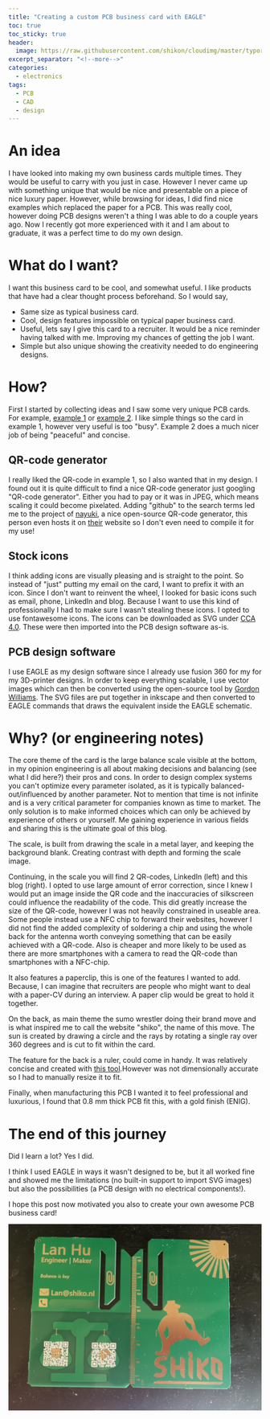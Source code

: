 ```yaml
---
title: "Creating a custom PCB business card with EAGLE"
toc: true
toc_sticky: true
header:
  image: https://raw.githubusercontent.com/shikon/cloudimg/master/typora/IMG_20210411_183056.jpg
excerpt_separator: "<!--more-->"
categories:
  - electronics
tags:
  - PCB
  - CAD
  - design
---
```


# An idea

I have looked into making my own business cards multiple times. They would be useful to carry with you just in case. However I never came up with something unique that would be nice and presentable on a piece of nice luxury paper. However, while browsing for ideas, I did find nice examples which replaced the paper for a PCB.  This was really cool, however doing PCB designs weren't a thing I was able to do a couple years ago.  Now I recently got more experienced with it and I am about to graduate, it was a perfect time to do my own design. 

# What do I want?

I want this business card to be cool, and somewhat useful. I like products that have had a clear thought process beforehand. So I would say,

- Same size as typical business card.
- Cool, design features impossible on typical paper business card.
- Useful, lets say I give this card to a recruiter. It would be a nice reminder having talked with me. Improving my chances of getting the job I want.
- Simple but also unique showing the creativity needed to do engineering designs.

# How?

First I started by collecting ideas and I saw some very unique PCB cards. For example, [example 1]("https://www.google.com/search?q=pcb+business+card&client=firefox-b-d&sxsrf=ALeKk02-8y1NE3u8AhbRpbBq_J0UfmPOUQ:1618153951099&source=lnms&tbm=isch&sa=X&ved=2ahUKEwirqsmbvfbvAhWdgf0HHaolBwoQ_AUoAXoECAEQAw&biw=2560&bih=1327#imgrc=JujfB-PWKPAzyM") or [example 2](https://www.instructables.com/PCB-Business-Card-With-NFC/). I like simple things so the card in example 1, however very useful is too "busy". Example 2 does a much nicer job of being "peaceful" and concise. 

## QR-code generator

I really liked the QR-code in example 1, so I also wanted that in my design. I found out it is quite difficult to find a nice QR-code generator just googling "QR-code generator". Either you had to pay or it was in JPEG, which means scaling it could become pixelated. Adding "github" to the search terms led me to the project of [nayuki](https://github.com/nayuki/QR-Code-generator), a nice open-source QR-code generator, this person even hosts it on [their](https://www.nayuki.io/page/qr-code-generator-library) website so I don't even need to compile it for my use!

## Stock icons

I think adding icons are visually pleasing and is straight to the point. So instead of "just" putting my email on the card, I want to prefix it with an icon. Since I don't want to reinvent the wheel, I looked for basic icons such as email, phone, LinkedIn and blog. Because I want to use this  kind of professionally I had to make sure I wasn't stealing these icons.  I opted to use fontawesome icons. The icons can be downloaded as SVG under [CCA 4.0](https://fontawesome.com/license). These were then imported into the PCB design software as-is.

## PCB design software

I use EAGLE as my design software since I already use fusion 360 for my for my 3D-printer designs. In order to keep everything scalable, I use vector images which can then be converted using the open-source tool by [Gordon Williams](https://gfwilliams.github.io/svgtoeagle/). The SVG files are put together in inkscape and then converted to EAGLE commands that draws the equivalent inside the EAGLE schematic.

# Why? (or engineering notes)

The core theme of the card is the large balance scale visible at the bottom, in my opinion engineering is all about making decisions and balancing (see what I did here?) their pros and cons. In order to design complex systems you can't optimize every parameter isolated, as it is typically balanced-out/influenced by another parameter. Not to mention that time is not infinite and is a very critical parameter for companies known as time to market. The only solution is to make informed choices which can only be achieved by experience of others or yourself. Me gaining experience in various fields and sharing this is the ultimate goal of this blog.

The scale, is built from drawing the scale in a metal layer, and keeping the background blank. Creating contrast with depth and forming the scale image.

Continuing, in the scale you will find 2 QR-codes, LinkedIn (left) and this blog (right). I opted to use large amount of error correction, since I knew I would put an image inside the QR code and the inaccuracies of silkscreen could influence the readability of the code. This did greatly increase the size of the QR-code, however I was not heavily constrained in useable area. Some people instead use a NFC chip to forward their websites, however I did not find the added complexity of soldering a chip and using the whole back for the antenna worth conveying something that can be easily achieved with a QR-code. Also is cheaper and more likely to be used as there are more smartphones with a camera to read the QR-code than smartphones with a NFC-chip.

It also features a paperclip, this is one of the features I wanted to add. Because, I can imagine that recruiters are people who might want to deal with a paper-CV during an interview. A paper clip would be great to hold it together.

On the back, as main theme the sumo wrestler doing their brand move and is what inspired me to call the website "shiko", the name of this move. The sun is created by drawing a circle and the rays by rotating a single ray over 360 degrees and is cut to fit within the card. 

The feature for the back is a ruler, could come in handy. It was relatively concise and created with [this tool](https://robbbb.github.io/VectorRuler/).However was not dimensionally accurate so I had to manually resize it to fit. 

Finally, when manufacturing this PCB I wanted it to feel professional and luxurious, I found that 0.8 mm thick PCB fit this, with a gold finish (ENIG).

# The end of this journey

Did I learn a lot? Yes I did.

I think I used EAGLE in ways it wasn't designed to be, but it all worked fine and showed me the limitations (no built-in support to import SVG images) but also the possibilities (a PCB design with no electrical components!). 

I hope this post now motivated you also to create your own awesome PCB business card!

![IMG_20210411_183207](https://raw.githubusercontent.com/shikon/cloudimg/master/typora/IMG_20210411_183207.jpg)
